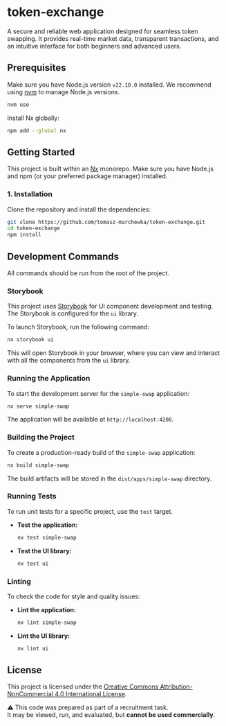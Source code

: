 # token-exchange

A secure and reliable web application designed for seamless token swapping. It provides real-time market data, transparent transactions, and an intuitive interface for both beginners and advanced users.

## Prerequisites

Make sure you have Node.js version `v22.18.0` installed. We recommend using [nvm](https://github.com/nvm-sh/nvm) to manage Node.js versions.

```bash
nvm use
```

Install Nx globally:

```bash
npm add --global nx
```

## Getting Started

This project is built within an [Nx](https://nx.dev) monorepo. Make sure you have Node.js and npm (or your preferred package manager) installed.

### 1. Installation

Clone the repository and install the dependencies:

```bash
git clone https://github.com/tomasz-marchewka/token-exchange.git
cd token-exchange
npm install
```

## Development Commands

All commands should be run from the root of the project.

### Storybook

This project uses [Storybook](https://storybook.js.org/) for UI component development and testing. The Storybook is configured for the `ui` library.

To launch Storybook, run the following command:

```bash
nx storybook ui
```

This will open Storybook in your browser, where you can view and interact with all the components from the `ui` library.

### Running the Application

To start the development server for the `simple-swap` application:

```bash
nx serve simple-swap
```
The application will be available at `http://localhost:4200`.

### Building the Project

To create a production-ready build of the `simple-swap` application:

```bash
nx build simple-swap
```
The build artifacts will be stored in the `dist/apps/simple-swap` directory.

### Running Tests

To run unit tests for a specific project, use the `test` target.

- **Test the application:**
  ```bash
  nx test simple-swap
  ```

- **Test the UI library:**
  ```bash
  nx test ui
  ```

### Linting

To check the code for style and quality issues:

- **Lint the application:**
  ```bash
  nx lint simple-swap
  ```

- **Lint the UI library:**
  ```bash
  nx lint ui
  ```

## License

This project is licensed under the
[Creative Commons Attribution-NonCommercial 4.0 International License](https://creativecommons.org/licenses/by-nc/4.0/).

⚠️ This code was prepared as part of a recruitment task.  
It may be viewed, run, and evaluated, but **cannot be used commercially**.
